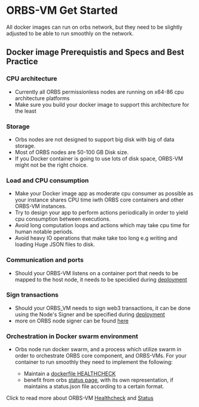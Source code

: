 # ORBS-VM Get Started 
All docker images can run on orbs network, but they need to be slightly adjusted to be able to run smoothly on the network.

## Docker image Prerequistis and Specs and Best Practice

### CPU architecture
- Currently all ORBS permissionless nodes are running on x64-86 cpu architecture platforms
- Make sure you build your docker image to support this architecture for the least

### Storage 
- Orbs nodes are not designed to support big disk with big of data storage.
- Most of ORBS nodes are 50-100 GB Disk size.
- If you Docker container is going to use lots of disk space, ORBS-VM might not be the right choice.

### Load and CPU consumption
- Make your Docker image app as moderate cpu consumer as possible as your instance shares CPU time iwth ORBS core containers and other ORBS-VM instances.
- Try to design your app to perform actions periodically in order to yield cpu consumption between executions.
- Avoid long computation loops and actions which may take cpu time for human notable periods.
- Avoid heavy IO operations that make take too long e.g writing and loading Huge JSON files to disk. 
### Communication and ports
- Should your ORBS-VM listens on a container port that needs to be mapped to the host node, it needs to be specidied during [deployment](./deploy.md)

### Sign transactions
- Should your ORBS_VM needs to sign web3 transactions, it can be done using the Node's Signer and be specified during [deployment](./deploy.md)
- more on ORBS node signer can be found [here](https://github.com/orbs-network/signer-service)

### Orchestration in Docker swarm environment
- Orbs node run docker swarm, and a process which utilize swarm in order to orchestrate ORBS core component, and ORBS-VMs. For your container to run smoothly they need to implement the following:

    - Maintain a [dockerfile HEALTHCHECK](https://docs.docker.com/engine/reference/builder/)
    - benefit from orbs [status page](http://status.orbs.network), with its own representation, if maintains a status.json file according to a certain format.

Click to read more about ORBS-VM [Healthcheck](./health-check.md) and [Status](./status.md)






